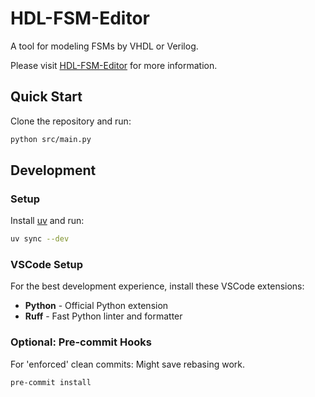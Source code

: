 # HDL-FSM-Editor
A tool for modeling FSMs by VHDL or Verilog.

Please visit [HDL-FSM-Editor](http://www.hdl-fsm-editor.de) for more information.

## Quick Start

Clone the repository and run:
```bash
python src/main.py
```

## Development

### Setup
Install [uv](https://docs.astral.sh/uv/getting-started/installation/) and run:
```bash
uv sync --dev
```

### VSCode Setup
For the best development experience, install these VSCode extensions:
- **Python** - Official Python extension
- **Ruff** - Fast Python linter and formatter

### Optional: Pre-commit Hooks
For 'enforced' clean commits:
Might save rebasing work.
```bash
pre-commit install
```
